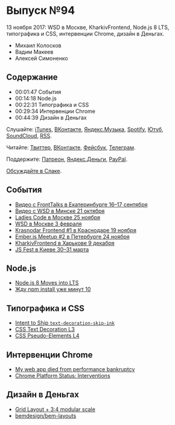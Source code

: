 # Выпуск №94

13 ноября 2017: WSD в Москве, KharkivFrontend, Node.js 8 LTS, типографика и CSS, интервенции Chrome, дизайн в Деньгах.

- Михаил Колосков
- Вадим Макеев
- Алексей Симоненко

## Содержание

- 00:01:47 События
- 00:14:18 Node.js
- 00:22:31 Типографика и CSS
- 00:29:34 Интервенции Chrome
- 00:44:39 Дизайн в Деньгах

Слушайте: [iTunes](https://itunes.apple.com/podcast/id1080500016), [ВКонтакте](https://vk.com/podcasts-32017543), [Яндекс.Музыка](https://music.yandex.ru/album/6245956), [Spotify](https://open.spotify.com/show/3rzAcADjpBpXt73L0epTjV), [Ютуб](https://www.youtube.com/playlist?list=PLMBnwIwFEFHcwuevhsNXkFTcadeX5R1Go), [SoundCloud](https://soundcloud.com/web-standards), [RSS](https://web-standards.ru/podcast/feed/).

Читайте: [Твиттер](https://twitter.com/webstandards_ru), [ВКонтакте](https://vk.com/webstandards_ru), [Фейсбук](https://www.facebook.com/webstandardsru), [Телеграм](https://t.me/webstandards_ru).

Поддержите: [Патреон](https://www.patreon.com/webstandards_ru), [Яндекс.Деньги](https://money.yandex.ru/to/41001119329753), [PayPal](https://www.paypal.me/pepelsbey).

[Обсуждайте в Слаке](http://slack.web-standards.ru/).

## События

- [Видео с FrontTalks в Екатеринбурге 16–17 сентября](https://www.youtube.com/playlist?list=PLKaafC45L_SQR57ehut1UTl1gcEZZ9hqL)
- [Видео с WSD в Минске 21 октября](https://www.youtube.com/playlist?list=PLMBnwIwFEFHcH08btMm9QFbdOCvHqHz8G)
- [Ladies Code в Москве 25 ноября](http://conf.ladiescode.ru/)
- [WSD в Москве 3 февраля](https://wsd.events/2018/02/03/)
- [Krasnodar Frontend #1 в Краснодаре 19 ноября](https://krddevdays.timepad.ru/event/592416/)
- [Ember.js Meetup #2 в Петербурге 24 ноября](https://ember-js-spb.timepad.ru/event/605442/)
- [KharkivFrontend в Харькове 9 декабря](https://twitter.com/KharkivFrontend)
- [JS Fest в Киеве 30–31 марта](http://www.jsfest.com.ua/)

## Node.js

- [Node.js 8 Moves into LTS](https://medium.com/p/74cf754a10a0)
- [Жду npm install уже минут 10](https://twitter.com/pepelsbey/status/928216083248623616)

## Типографика и CSS

- [Intent to Ship `text-decoration-skip-ink`](https://groups.google.com/a/chromium.org/d/msg/blink-dev/47BHtmz0jVY/itAC_xpwBgAJ)
- [CSS Text Decoration L3](https://drafts.csswg.org/css-text-decor-3/#text-decoration-line-property)
- [CSS Pseudo-Elements L4](https://drafts.csswg.org/css-pseudo-4/#highlight-selectors)

## Интервенции Chrome

- [My web app died from performance bankruptcy](http://tonsky.me/blog/chrome-intervention/)
- [Chrome Platform Status: Interventions](https://www.chromestatus.com/features#intervention)

## Дизайн в Деньгах

- [Grid Layout + 3:4 modular scale](https://twitter.com/nicewebtype/status/929035812662063105)
- [bemdesign/bem-layouts](https://github.com/bemdesign/bem-layouts)
